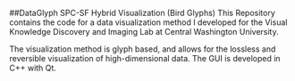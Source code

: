 ##DataGlyph
SPC-SF Hybrid Visualization (Bird Glyphs)
This Repository contains the code for a data visualization method I developed for the Visual Knowledge Discovery and Imaging Lab at Central Washington University.

The visualization method is glyph based, and allows for the lossless and reversible visualization of high-dimensional data. The GUI is developed in C++ with Qt.
